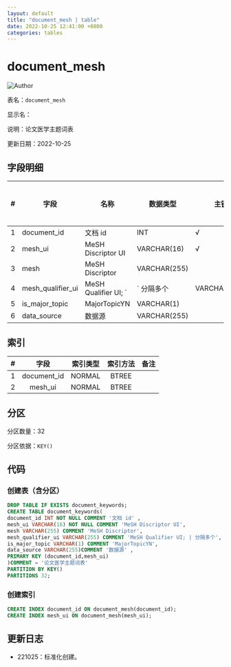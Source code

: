 ```yaml
---
layout: default
title: "document_mesh | table"
date: 2022-10-25 12:41:00 +0800
categories: tables
---
```


# document_mesh

![Author](https://img.shields.io/badge/Author-MarioZZJ-blue)

表名：`document_mesh`

显示名：

说明：论文医学主题词表

更新日期：2022-10-25

## 字段明细

| **#** | **字段**          | **名称**                        | **数据类型** | **主键** | **非空** | **默认值** | **备注说明** |
| ----- | ----------------  | ------------------------------ | ------------ | -------- | -------- | ---------- | ------------ |
| 1     | document_id       | 文档 id                        | INT          | √        | √        |            |              |
| 2     | mesh_ui           | MeSH Discriptor UI             | VARCHAR(16)  | √        | √       |             |              |
| 3     | mesh              | MeSH Discriptor                | VARCHAR(255) |          |          |            |              |
| 4     | mesh_qualifier_ui | MeSH Qualifier UI; `|` 分隔多个 | VARCHAR(255) |          |          |            |              |
| 5     | is_major_topic    | MajorTopicYN                   | VARCHAR(1)   |          |          |            |              |
| 6     | data_source       | 数据源                         | VARCHAR(255) |          |          |            |              |

## 索引

|  #   |    字段     | 索引类型 | 索引方法 | 备注 |
| :--: | :---------: | :------: | :------: | :--: |
|  1   | document_id |  NORMAL  |  BTREE   |      |
|  2   | mesh_ui     |  NORMAL  |  BTREE   |      |

## 分区

分区数量：32

分区依据：`KEY()`

## 代码

### 创建表（含分区）

```SQL
DROP TABLE IF EXISTS document_keywords;
CREATE TABLE document_keywords(
document_id INT NOT NULL COMMENT '文档 id' ,
mesh_ui VARCHAR(16) NOT NULL COMMENT 'MeSH Discriptor UI', 
mesh VARCHAR(255) COMMENT 'MeSH Discriptor',
mesh_qualifier_ui VARCHAR(255) COMMENT 'MeSH Qualifier UI; | 分隔多个',
is_major_topic VARCHAR(1) COMMENT 'MajorTopicYN',
data_source VARCHAR(255)COMMENT '数据源' ,
PRIMARY KEY (document_id,mesh_ui)
)COMMENT = '论文医学主题词表'
PARTITION BY KEY()
PARTITIONS 32;
```

### 创建索引

```SQL
CREATE INDEX document_id ON document_mesh(document_id);
CREATE INDEX mesh_ui ON document_mesh(mesh_ui);
```

## 更新日志

* 221025：标准化创建。
